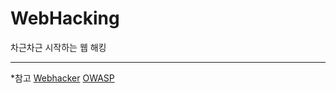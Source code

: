 # WebHacking
차근차근 시작하는 웹 해킹

* * * 

*참고
[Webhacker](https://webhacking.kr/)
[OWASP](https://owasp.org/www-community/attacks/)
